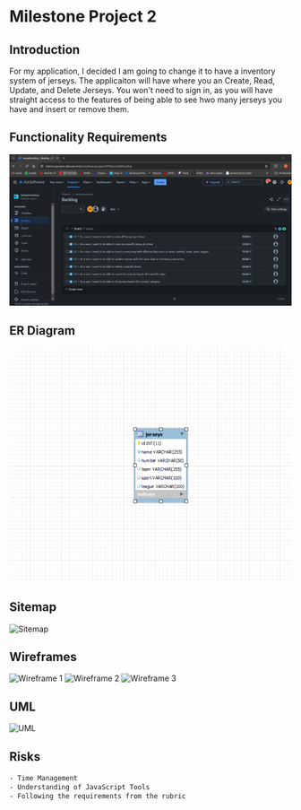 # **Milestone Project 2**

## Introduction
For my application, I decided I am going to change it to have a inventory system of jerseys. The applicaiton will have where you an Create, Read, Update, and Delete Jerseys. You won't need to sign in, as you will have straight access to the features of being able to see hwo many jerseys you have and insert or remove them.

## Functionality Requirements
![User Stories](https://raw.githubusercontent.com/Eli9Saavedra/CST391Public/main/Milestone2/Images/Images/User%20Stories.png)

## ER Diagram
![ER Diagram](https://raw.githubusercontent.com/Eli9Saavedra/CST391Public/main/Milestone2/Images/Images/ER%20Diagram.png)

## Sitemap
![Sitemap](https://raw.githubusercontent.com/Eli9Saavedra/cst391/main/Milestone%20Project/img/Sitemap.jpg)

## Wireframes
![Wireframe 1](https://raw.githubusercontent.com/Eli9Saavedra/cst391/main/Milestone%20Project/img/Wireframe1.png)
![Wireframe 2](https://raw.githubusercontent.com/Eli9Saavedra/cst391/main/Milestone%20Project/img/Wireframe2.png)
![Wireframe 3](https://raw.githubusercontent.com/Eli9Saavedra/cst391/main/Milestone%20Project/img/Wireframe3.png)

## UML
![UML](https://raw.githubusercontent.com/Eli9Saavedra/cst391/main/Milestone%20Project/img/UML.jpg)

## Risks
    - Time Management
    - Understanding of JavaScript Tools
    - Following the requirements from the rubric
